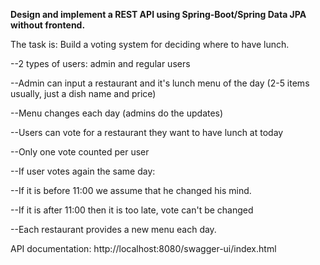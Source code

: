 
**Design and implement a REST API using Spring-Boot/Spring Data JPA without frontend.**

The task is:
Build a voting system for deciding where to have lunch.

--2 types of users: admin and regular users

--Admin can input a restaurant and it's lunch menu of the day (2-5 items usually, just a dish name and price)

--Menu changes each day (admins do the updates)

--Users can vote for a restaurant they want to have lunch at today

--Only one vote counted per user

--If user votes again the same day:

--If it is before 11:00 we assume that he changed his mind.

--If it is after 11:00 then it is too late, vote can't be changed

--Each restaurant provides a new menu each day.

API documentation: http://localhost:8080/swagger-ui/index.html
